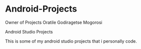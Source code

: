 # Android-Projects
Owner of Projects
Oratile Godiragetse Mogorosi

Android Studio Projects

This is some of my android studio projects that i personally code.

